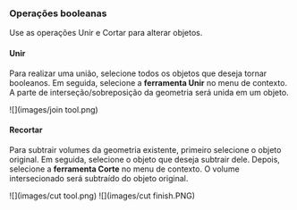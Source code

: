 ### Operações booleanas
Use as operações Unir e Cortar para alterar objetos.

#### Unir
Para realizar uma união, selecione todos os objetos que deseja tornar booleanos. Em seguida, selecione a **ferramenta Unir** no menu de contexto. A parte de interseção/sobreposição da geometria será unida em um objeto.

![](images/join tool.png)

#### Recortar
Para subtrair volumes da geometria existente, primeiro selecione o objeto original. Em seguida, selecione o objeto que deseja subtrair dele. Depois, selecione a **ferramenta Corte** no menu de contexto. O volume intersecionado será subtraído do objeto original.

![](images/cut tool.png)
![](images/cut finish.PNG)


